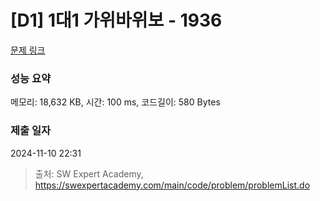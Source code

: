 # [D1] 1대1 가위바위보 - 1936 

[문제 링크](https://swexpertacademy.com/main/code/problem/problemDetail.do?contestProbId=AV5PjKXKALcDFAUq) 

### 성능 요약

메모리: 18,632 KB, 시간: 100 ms, 코드길이: 580 Bytes

### 제출 일자

2024-11-10 22:31



> 출처: SW Expert Academy, https://swexpertacademy.com/main/code/problem/problemList.do